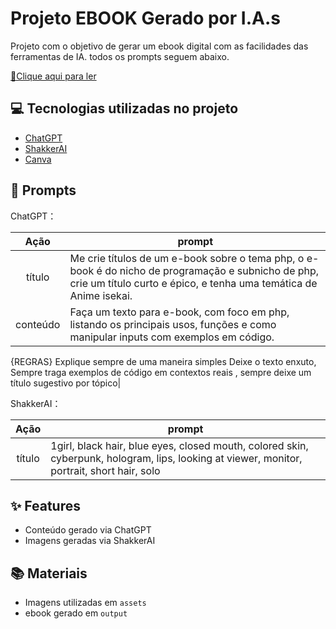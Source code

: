 # Projeto EBOOK Gerado por I.A.s

Projeto com o objetivo de gerar um ebook digital com as facilidades das ferramentas de IA. todos os prompts
seguem abaixo.

<a href="https://github.com/viniclg/e-book/blob/main/output/Além%20do%20Rift%20Explorando%20as%20Habilidades%20Avançadas%20do%20PHP%20(1).pdf" title="View PDF now"> 📕Clique aqui para ler</a>

## 💻 Tecnologias utilizadas no projeto

- [ChatGPT](https://chat.openai.com/) 
- [ShakkerAI](https://www.shakker.ai)
- [Canva](https://www.canva.com)

## 🧠 Prompts


ChatGPT：

|   Ação   | prompt                                                                                                                                                                                                                                                                         |
| :------: | ------------------------------------------------------------------------------------------------------------------------------------------------------------------------------------------------------------------------------------------------------------------------------ |
|  título  | Me crie títulos de um e-book sobre o tema php, o e-book é do nicho de programação e subnicho de php, crie um título curto e épico, e tenha uma temática de Anime isekai.                                                       |
| conteúdo | Faça um texto para e-book, com foco em php, listando os principais usos, funções e como manipular inputs com exemplos em código.

{REGRAS} Explique sempre de uma maneira simples Deixe o texto enxuto, Sempre traga exemplos de código em contextos reais , sempre deixe um título sugestivo por tópico|


ShakkerAI：

|  Ação  | prompt                                                                                 |
| :----: | -------------------------------------------------------------------------------------- |
| título | 1girl, black hair, blue eyes, closed mouth, colored skin, cyberpunk, hologram, lips, looking at viewer, monitor, portrait, short hair, solo |

## ✨ Features

- Conteúdo gerado via ChatGPT
- Imagens geradas via ShakkerAI

## 📚 Materiais

- Imagens utilizadas em `assets`
- ebook gerado em `output`
